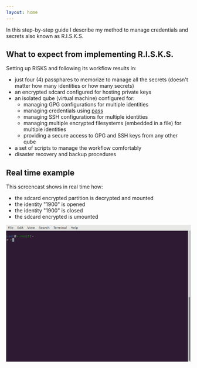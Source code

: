 ```yaml
---
layout: home
---
```


In this step-by-step guide I describe my method to manage credentials and secrets also known as R.I.S.K.S.

## What to expect from implementing R.I.S.K.S.

Setting up RISKS and following its workflow results in:

* just four (4) passphares to memorize to manage all the secrets (doesn't matter how many identities or how many secrets)
* an encrypted sdcard configured for hosting private keys
* an isolated qube (virtual machine) configured for:
    * managing GPG configurations for multiple identities
    * managing credentials using [pass](https://www.passwordstore.org/)
    * managing SSH configurations for multiple identities
    * managing multiple encrypted filesystems (embedded in a file) for multiple identities
    * providing a secure access to GPG and SSH keys from any other qube
* a set of scripts to manage the workflow comfortably
* disaster recovery and backup procedures

## Real time example

This screencast shows in real time how:

* the sdcard encrypted partition is decrypted and mounted
* the identity "1900" is opened
* the identity "1900" is closed
* the sdcard encrypted is umounted

![RISKS common workflow](https://github.com/19hundreds/risks-workflow/raw/master/images/what_to_expect_from_risks.gif "RISKS common workflow")

